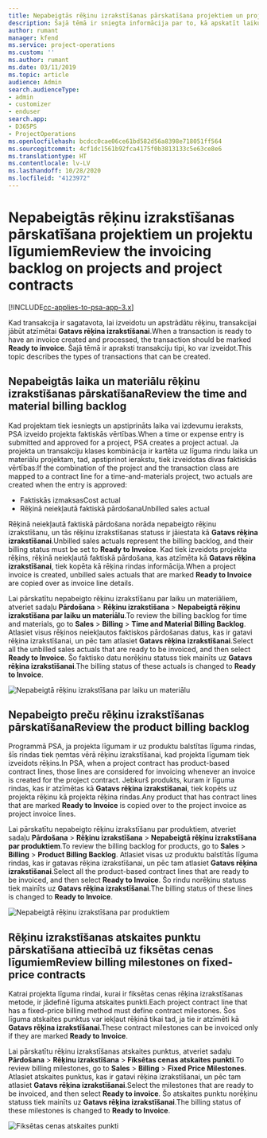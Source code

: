 ```yaml
---
title: Nepabeigtās rēķinu izrakstīšanas pārskatīšana projektiem un projektu līgumiem
description: Šajā tēmā ir sniegta informācija par to, kā apskatīt laiku, izdevumus un produktu rezerves, un kā tās atzīmēt kā gatavus rēķina izrakstīšanai.
author: rumant
manager: kfend
ms.service: project-operations
ms.custom: ''
ms.author: rumant
ms.date: 03/11/2019
ms.topic: article
audience: Admin
search.audienceType:
- admin
- customizer
- enduser
search.app:
- D365PS
- ProjectOperations
ms.openlocfilehash: bcdcc0cae06ce61bd582d56a8398e718051ff564
ms.sourcegitcommit: 4cf1dc1561b92fca4175f0b3813133c5e63ce8e6
ms.translationtype: HT
ms.contentlocale: lv-LV
ms.lasthandoff: 10/28/2020
ms.locfileid: "4123972"
---
```

# <a name="review-the-invoicing-backlog-on-projects-and-project-contracts"></a><span data-ttu-id="9f3b5-103">Nepabeigtās rēķinu izrakstīšanas pārskatīšana projektiem un projektu līgumiem</span><span class="sxs-lookup"><span data-stu-id="9f3b5-103">Review the invoicing backlog on projects and project contracts</span></span>

[!INCLUDE[cc-applies-to-psa-app-3.x](../includes/cc-applies-to-psa-app-3x.md)]

<span data-ttu-id="9f3b5-104">Kad transakcija ir sagatavota, lai izveidotu un apstrādātu rēķinu, transakcijai jābūt atzīmētai **Gatavs rēķina izrakstīšanai**.</span><span class="sxs-lookup"><span data-stu-id="9f3b5-104">When a transaction is ready to have an invoice created and processed, the transaction should be marked **Ready to invoice**.</span></span> <span data-ttu-id="9f3b5-105">Šajā tēmā ir apraksti transakciju tipi, ko var izveidot.</span><span class="sxs-lookup"><span data-stu-id="9f3b5-105">This topic describes the types of transactions that can be created.</span></span>

## <a name="review-the-time-and-material-billing-backlog"></a><span data-ttu-id="9f3b5-106">Nepabeigtās laika un materiālu rēķinu izrakstīšanas pārskatīšana</span><span class="sxs-lookup"><span data-stu-id="9f3b5-106">Review the time and material billing backlog</span></span>

<span data-ttu-id="9f3b5-107">Kad projektam tiek iesniegts un apstiprināts laika vai izdevumu ieraksts, PSA izveido projekta faktiskās vērtības.</span><span class="sxs-lookup"><span data-stu-id="9f3b5-107">When a time or expense entry is submitted and approved for a project, PSA creates a project actual.</span></span> <span data-ttu-id="9f3b5-108">Ja projekta un transakciju klases kombinācija ir kartēta uz līguma rindu laika un materiālu projektam, tad, apstiprinot ierakstu, tiek izveidotas divas faktiskās vērtības:</span><span class="sxs-lookup"><span data-stu-id="9f3b5-108">If the combination of the project and the transaction class are mapped to a contract line for a time-and-materials project, two actuals are created when the entry is approved:</span></span>

- <span data-ttu-id="9f3b5-109">Faktiskās izmaksas</span><span class="sxs-lookup"><span data-stu-id="9f3b5-109">Cost actual</span></span> 
- <span data-ttu-id="9f3b5-110">Rēķinā neiekļautā faktiskā pārdošana</span><span class="sxs-lookup"><span data-stu-id="9f3b5-110">Unbilled sales actual</span></span>

<span data-ttu-id="9f3b5-111">Rēķinā neiekļautā faktiskā pārdošana norāda nepabeigto rēķinu izrakstīšanu, un tās rēķinu izrakstīšanas statuss ir jāiestata kā **Gatavs rēķina izrakstīšanai**.</span><span class="sxs-lookup"><span data-stu-id="9f3b5-111">Unbilled sales actuals represent the billing backlog, and their billing status must be set to **Ready to Invoice**.</span></span> <span data-ttu-id="9f3b5-112">Kad tiek izveidots projekta rēķins, rēķinā neiekļautā faktiskā pārdošana, kas atzīmēta kā **Gatavs rēķina izrakstīšanai**, tiek kopēta kā rēķina rindas informācija.</span><span class="sxs-lookup"><span data-stu-id="9f3b5-112">When a project invoice is created, unbilled sales actuals that are marked **Ready to Invoice** are copied over as invoice line details.</span></span>

<span data-ttu-id="9f3b5-113">Lai pārskatītu nepabeigto rēķinu izrakstīšanu par laiku un materiāliem, atveriet sadaļu **Pārdošana** \> **Rēķinu izrakstīšana** \> **Nepabeigtā rēķinu izrakstīšana par laiku un materiālu**.</span><span class="sxs-lookup"><span data-stu-id="9f3b5-113">To review the billing backlog for time and materials, go to **Sales** \> **Billing** \> **Time and Material Billing Backlog**.</span></span> <span data-ttu-id="9f3b5-114">Atlasiet visus rēķinos neiekļautos faktiskos pārdošanas datus, kas ir gatavi rēķina izrakstīšanai, un pēc tam atlasiet **Gatavs rēķina izrakstīšanai**.</span><span class="sxs-lookup"><span data-stu-id="9f3b5-114">Select all the unbilled sales actuals that are ready to be invoiced, and then select **Ready to Invoice**.</span></span> <span data-ttu-id="9f3b5-115">Šo faktisko datu norēķinu statuss tiek mainīts uz **Gatavs rēķina izrakstīšanai**.</span><span class="sxs-lookup"><span data-stu-id="9f3b5-115">The billing status of these actuals is changed to **Ready to Invoice**.</span></span>

![Nepabeigtā rēķinu izrakstīšana par laiku un materiālu](media/TMBacklog.png)

## <a name="review-the-product-billing-backlog"></a><span data-ttu-id="9f3b5-117">Nepabeigto preču rēķinu izrakstīšanas pārskatīšana</span><span class="sxs-lookup"><span data-stu-id="9f3b5-117">Review the product billing backlog</span></span>

<span data-ttu-id="9f3b5-118">Programmā PSA, ja projekta līgumam ir uz produktu balstītas līguma rindas, šīs rindas tiek ņemtas vērā rēķinu izrakstīšanai, kad projekta līgumam tiek izveidots rēķins.</span><span class="sxs-lookup"><span data-stu-id="9f3b5-118">In PSA, when a project contract has product-based contract lines, those lines are considered for invoicing whenever an invoice is created for the project contract.</span></span> <span data-ttu-id="9f3b5-119">Jebkurš produkts, kuram ir līguma rindas, kas ir atzīmētas kā **Gatavs rēķina izrakstīšanai**, tiek kopēts uz projekta rēķinu kā projekta rēķina rindas.</span><span class="sxs-lookup"><span data-stu-id="9f3b5-119">Any product that has contract lines that are marked **Ready to Invoice** is copied over to the project invoice as project invoice lines.</span></span>

<span data-ttu-id="9f3b5-120">Lai pārskatītu nepabeigto rēķinu izrakstīšanu par produktiem, atveriet sadaļu **Pārdošana** \> **Rēķinu izrakstīšana** \> **Nepabeigtā rēķinu izrakstīšana par produktiem**.</span><span class="sxs-lookup"><span data-stu-id="9f3b5-120">To review the billing backlog for products, go to **Sales** \> **Billing** \> **Product Billing Backlog**.</span></span> <span data-ttu-id="9f3b5-121">Atlasiet visas uz produktu balstītās līguma rindas, kas ir gatavas rēķina izrakstīšanai, un pēc tam atlasiet **Gatavs rēķina izrakstīšanai**.</span><span class="sxs-lookup"><span data-stu-id="9f3b5-121">Select all the product-based contract lines that are ready to be invoiced, and then select **Ready to Invoice**.</span></span> <span data-ttu-id="9f3b5-122">Šo rindu norēķinu statuss tiek mainīts uz **Gatavs rēķina izrakstīšanai**.</span><span class="sxs-lookup"><span data-stu-id="9f3b5-122">The billing status of these lines is changed to **Ready to Invoice**.</span></span>

![Nepabeigtā rēķinu izrakstīšana par produktiem](media/ProductBacklog.png)

## <a name="review-billing-milestones-on-fixed-price-contracts"></a><span data-ttu-id="9f3b5-124">Rēķinu izrakstīšanas atskaites punktu pārskatīšana attiecībā uz fiksētas cenas līgumiem</span><span class="sxs-lookup"><span data-stu-id="9f3b5-124">Review billing milestones on fixed-price contracts</span></span>

<span data-ttu-id="9f3b5-125">Katrai projekta līguma rindai, kurai ir fiksētas cenas rēķina izrakstīšanas metode, ir jādefinē līguma atskaites punkti.</span><span class="sxs-lookup"><span data-stu-id="9f3b5-125">Each project contract line that has a fixed-price billing method must define contract milestones.</span></span> <span data-ttu-id="9f3b5-126">Šos līguma atskaites punktus var iekļaut rēķinā tikai tad, ja tie ir atzīmēti kā **Gatavs rēķina izrakstīšanai**.</span><span class="sxs-lookup"><span data-stu-id="9f3b5-126">These contract milestones can be invoiced only if they are marked **Ready to Invoice**.</span></span> 

<span data-ttu-id="9f3b5-127">Lai pārskatītu rēķinu izrakstīšanas atskaites punktus, atveriet sadaļu **Pārdošana** \> **Rēķinu izrakstīšana** \> **Fiksētas cenas atskaites punkti**.</span><span class="sxs-lookup"><span data-stu-id="9f3b5-127">To review billing milestones, go to **Sales** \> **Billing** \> **Fixed Price Milestones**.</span></span> <span data-ttu-id="9f3b5-128">Atlasiet atskaites punktus, kas ir gatavi rēķina izrakstīšanai, un pēc tam atlasiet **Gatavs rēķina izrakstīšanai**.</span><span class="sxs-lookup"><span data-stu-id="9f3b5-128">Select the milestones that are ready to be invoiced, and then select **Ready to invoice**.</span></span> <span data-ttu-id="9f3b5-129">Šo atskaites punktu norēķinu statuss tiek mainīts uz **Gatavs rēķina izrakstīšanai**.</span><span class="sxs-lookup"><span data-stu-id="9f3b5-129">The billing status of these milestones is changed to **Ready to Invoice**.</span></span>

![Fiksētas cenas atskaites punkti](media/FPBacklog.png)
